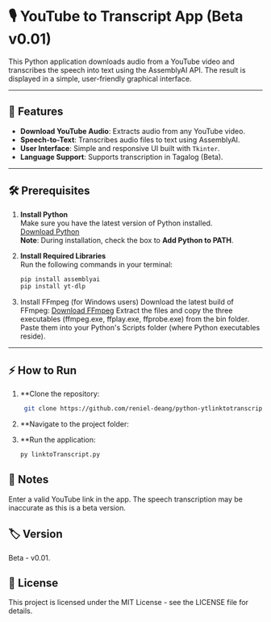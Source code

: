 # 🎙️ YouTube to Transcript App (Beta v0.01)

This Python application downloads audio from a YouTube video and transcribes the speech into text using the AssemblyAI API. The result is displayed in a simple, user-friendly graphical interface.

---

## 🚀 Features

- **Download YouTube Audio**: Extracts audio from any YouTube video.
- **Speech-to-Text**: Transcribes audio files to text using AssemblyAI.
- **User Interface**: Simple and responsive UI built with `Tkinter`.
- **Language Support**: Supports transcription in Tagalog (Beta).

---

## 🛠️ Prerequisites

1. **Install Python**  
   Make sure you have the latest version of Python installed.  
   [Download Python](https://www.python.org/downloads/)  
   **Note**: During installation, check the box to **Add Python to PATH**.

2. **Install Required Libraries**  
   Run the following commands in your terminal:
   ```bash
   pip install assemblyai
   pip install yt-dlp

3. Install FFmpeg (for Windows users)
   Download the latest build of FFmpeg:
   [Download FFmpeg](https://www.python.org/downloads/](https://ffmpeg.org/download.html#build-windows)) 
   Extract the files and copy the three executables (ffmpeg.exe, ffplay.exe, ffprobe.exe) from the bin folder.
   Paste them into your Python's Scripts folder (where Python executables reside).

   
---

## ⚡ How to Run
1. **Clone the repository:

   ```bash
    git clone https://github.com/reniel-deang/python-ytlinktotranscript
   
2. **Navigate to the project folder:


3. **Run the application:

    ```bash
    py linktoTranscript.py
    
## 🔎 Notes
Enter a valid YouTube link in the app. The speech transcription may be inaccurate as this is a beta version.

## 🏷️ Version
Beta - v0.01.

## 📜 License
This project is licensed under the MIT License - see the LICENSE file for details.
